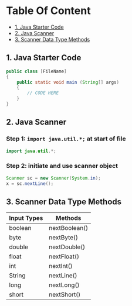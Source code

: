 # Table Of Content
- [1. Java Starter Code](#1-java-starter-code)
- [2. Java Scanner](#2-java-scanner)
- [3. Scanner Data Type Methods](#3-scanner-data-type-methods)

## 1. Java Starter Code
```java
public class [FileName]
{
	public static void main (String[] args)
	{
		// CODE HERE
	}
}
```

## 2. Java Scanner
### Step 1: `import java.util.*;` at start of file
```java
import java.util.*;
```

### Step 2: initiate and use scanner object
```java
Scanner sc = new Scanner(System.in);
x = sc.nextLine();
```

## 3. Scanner Data Type Methods
|Input Types|Methods|
|---|---|
|boolean|nextBoolean()|
|byte|nextByte()|
|double|nextDouble()|
|float|nextFloat()|
|int|nextInt()|
|String|nextLine()|
|long|nextLong()|
|short|nextShort()|
